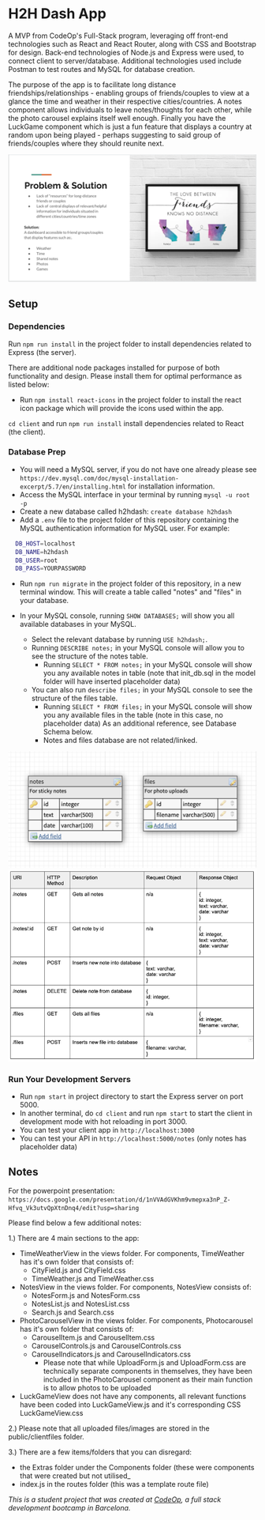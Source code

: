 # H2H Dash App

A MVP from CodeOp's Full-Stack program, leveraging off front-end technologies such as React and React Router, along with CSS and Bootstrap for design. Back-end technologies of Node.js and Express were used, to connect client to server/database. Additional technologies used include Postman to test routes and MySQL for database creation. 

The purpose of the app is to facilitate long distance friendships/relationships - enabling groups of friends/couples to view at a glance the time and weather in their respective cities/countries. A notes component allows individuals to leave notes/thoughts for each other, while the photo carousel explains itself well enough. Finally you have the LuckGame component which is just a fun feature that displays a country at random upon being played - perhaps suggesting to said group of friends/couples where they should reunite next.

![Problem & Solution Slide](support/problem_solution.png)

## Setup

### Dependencies

Run `npm run install` in the project folder to install dependencies related to Express (the server).

There are additional node packages installed for purpose of both functionality and design. Please install them for optimal performance as listed below:
- Run `npm install react-icons` in the project folder to install the react icon package which will provide the icons used within the app.

`cd client` and run `npm run install` install dependencies related to React (the client).

### Database Prep

- You will need a MySQL server, if you do not have one already please see `https://dev.mysql.com/doc/mysql-installation-excerpt/5.7/en/installing.html` for installation information.
- Access the MySQL interface in your terminal by running `mysql -u root -p`
- Create a new database called h2hdash: `create database h2hdash`
- Add a `.env` file to the project folder of this repository containing the MySQL authentication information for MySQL user. For example:

```bash
  DB_HOST=localhost
  DB_NAME=h2hdash
  DB_USER=root
  DB_PASS=YOURPASSWORD
```
- Run `npm run migrate` in the project folder of this repository, in a new terminal window. This will create a table called "notes" and "files" in your database.

- In your MySQL console, running `SHOW DATABASES;` will show you all available databases in your MySQL. 
  - Select the relevant database by running `USE h2hdash;`. 
  - Running `DESCRIBE notes;` in your MySQL console will allow you to see the structure of the notes table. 
    - Running `SELECT * FROM notes;` in your MySQL console will show you any available notes in table (note that init_db.sql in the model folder will have inserted placeholder data)
  - You can also run `describe files;` in your MySQL console to see the structure of the files table. 
    - Running `SELECT * FROM files;` in your MySQL console will show you any available files in the table (note in this case, no placeholder data)
  As an additional reference, see Database Schema below.
    - Notes and files database are not related/linked.
    
![Database Schema](support/database_schema.png)
![API routes](support/api_routes.png)

### Run Your Development Servers

- Run `npm start` in project directory to start the Express server on port 5000.
- In another terminal, do `cd client` and run `npm start` to start the client in development mode with hot reloading in port 3000.
- You can test your client app in `http://localhost:3000`
- You can test your API in `http://localhost:5000/notes` (only notes has placeholder data)

## Notes

For the powerpoint presentation: `https://docs.google.com/presentation/d/1nVVAdGVKhm9vmepxa3nP_Z-Hfvq_Vk3utvQpXtnDnq4/edit?usp=sharing`

Please find below a few additional notes:

1.) There are 4 main sections to the app:
- TimeWeatherView in the views folder. For components, TimeWeather has it's own folder that consists of:
  - CityField.js and CityField.css
  - TimeWeather.js and TimeWeather.css
- NotesView in the views folder. For components, NotesView consists of:
  - NotesForm.js and NotesForm.css
  - NotesList.js and NotesList.css
  - Search.js and Search.css
- PhotoCarouselView in the views folder. For components, Photocarousel has it's own folder that consists of:
  - CarouselItem.js and CarouselItem.css
  - CarouselControls.js and CarouselControls.css
  - CarouselIndicators.js and CarouselIndicators.css
    - Please note that while UploadForm.js and UploadForm.css are technically separate components in themselves, they have been included in the PhotoCarousel component as their main function is to allow photos to be uploaded
- LuckGameView does not have any components, all relevant functions have been coded into LuckGameView.js and it's corresponding CSS LuckGameView.css

2.) Please note that all uploaded files/images are stored in the public/clientfiles folder.

3.) There are a few items/folders that you can disregard:
- the Extras folder under the Components folder (these were components that were created but not utilised_
- index.js in the routes folder (this was a template route file)

_This is a student project that was created at [CodeOp](http://CodeOp.tech), a full stack development bootcamp in Barcelona._